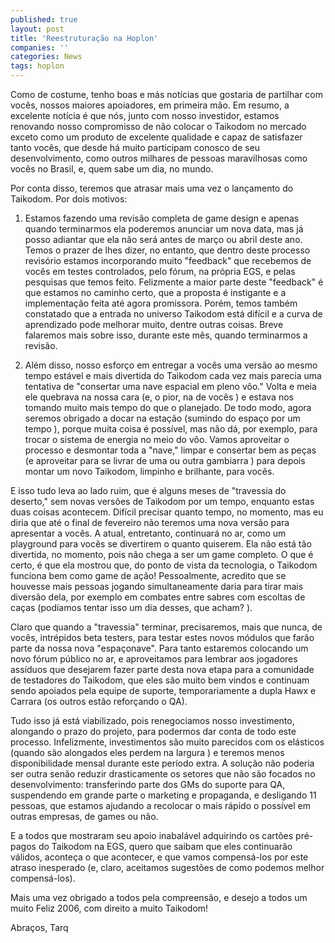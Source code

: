 ```yaml
---
published: true
layout: post
title: 'Reestruturação na Hoplon'
companies: ''
categories: News
tags: hoplon
---
```

Como de costume, tenho boas e más notícias que gostaria de partilhar com vocês, nossos maiores apoiadores, em primeira mão. Em resumo, a excelente notícia é que nós, junto com nosso investidor, estamos renovando nosso compromisso de não colocar o Taikodom no mercado exceto como um produto de excelente qualidade e capaz de satisfazer tanto vocês, que desde há muito participam conosco de seu desenvolvimento, como outros milhares de pessoas maravilhosas como vocês no Brasil, e, quem sabe um dia, no mundo.

Por conta disso, teremos que atrasar mais uma vez o lançamento do Taikodom. Por dois motivos:

1. Estamos fazendo uma revisão completa de game design e apenas quando terminarmos ela poderemos anunciar um nova data, mas já posso adiantar que ela não será antes de março ou abril deste ano. Temos o prazer de lhes dizer, no entanto, que dentro deste processo revisório estamos incorporando muito "feedback" que recebemos de vocês em testes controlados, pelo fórum, na própria EGS, e pelas pesquisas que temos feito. Felizmente a maior parte deste "feedback" é que estamos no caminho certo, que a proposta é instigante e a implementação feita até agora promissora. Porém, temos também constatado que a entrada no universo Taikodom está difícil e a curva de aprendizado pode melhorar muito, dentre outras coisas. Breve falaremos mais sobre isso, durante este mês, quando terminarmos a revisão.

2. Além disso, nosso esforço em entregar a vocês uma versão ao mesmo tempo estável e mais divertida do Taikodom cada vez mais parecia uma tentativa de "consertar uma nave espacial em pleno vôo." Volta e meia ele quebrava na nossa cara (e, o pior, na de vocês ) e estava nos tomando muito mais tempo do que o planejado. De todo modo, agora seremos obrigado a docar na estação (sumindo do espaço por um tempo ), porque muita coisa é possível, mas não dá, por exemplo, para trocar o sistema de energia no meio do vôo. Vamos aproveitar o processo e desmontar toda a "nave," limpar e consertar bem as peças (e aproveitar para se livrar de uma ou outra gambiarra ) para depois montar um novo Taikodom, limpinho e brilhante, para vocês.

E isso tudo leva ao lado ruim, que é alguns meses de "travessia do deserto," sem novas versões de Taikodom por um tempo, enquanto estas duas coisas acontecem. Difícil precisar quanto tempo, no momento, mas eu diria que até o final de fevereiro não teremos uma nova versão para apresentar a vocês. A atual, entretanto, continuará no ar, como um playground para vocês se divertirem o quanto quiserem. Ela não está tão divertida, no momento, pois não chega a ser um game completo. O que é certo, é que ela mostrou que, do ponto de vista da tecnologia, o Taikodom funciona bem como game de ação! Pessoalmente, acredito que se houvesse mais pessoas jogando simultaneamente daria para tirar mais diversão dela, por exemplo em combates entre sabres com escoltas de caças (podíamos tentar isso um dia desses, que acham? ).

Claro que quando a "travessia" terminar, precisaremos, mais que nunca, de vocês, intrépidos beta testers, para testar estes novos módulos que farão parte da nossa nova "espaçonave". Para tanto estaremos colocando um novo fórum público no ar, e aproveitamos para lembrar aos jogadores assíduos que desejarem fazer parte desta nova etapa para a comunidade de testadores do Taikodom, que eles são muito bem vindos e continuam sendo apoiados pela equipe de suporte, temporariamente a dupla Hawx e Carrara (os outros estão reforçando o QA).

Tudo isso já está viabilizado, pois renegociamos nosso investimento, alongando o prazo do projeto, para podermos dar conta de todo este processo. Infelizmente, investimentos são muito parecidos com os elásticos (quando são alongados eles perdem na largura ) e teremos menos disponibilidade mensal durante este período extra. A solução não poderia ser outra senão reduzir drasticamente os setores que não são focados no desenvolvimento: transferindo parte dos GMs do suporte para QA, suspendendo em grande parte o marketing e propaganda, e desligando 11 pessoas, que estamos ajudando a recolocar o mais rápido o possível em outras empresas, de games ou não.

E a todos que mostraram seu apoio inabalável adquirindo os cartões pré-pagos do Taikodom na EGS, quero que saibam que eles continuarão válidos, aconteça o que acontecer, e que vamos compensá-los por este atraso inesperado (e, claro, aceitamos sugestões de como podemos melhor compensá-los).

Mais uma vez obrigado a todos pela compreensão, e desejo a todos um muito Feliz 2006, com direito a muito Taikodom!

Abraços, Tarq